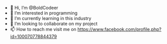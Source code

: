 - 👋 Hi, I’m @BoldCodeer
- 👀 I’m interested in programming
- 🌱 I’m currently learning in this industry
- 💞️ I’m looking to collaborate on my project
- 📫 How to reach me visit me on https://www.facebook.com/profile.php?id=100070778844379

<!---
BoldCodeer/BoldCodeer is a ✨ special ✨ repository because its `README.md` (this file) appears on your GitHub profile.
You can click the Preview link to take a look at your changes.
--->
